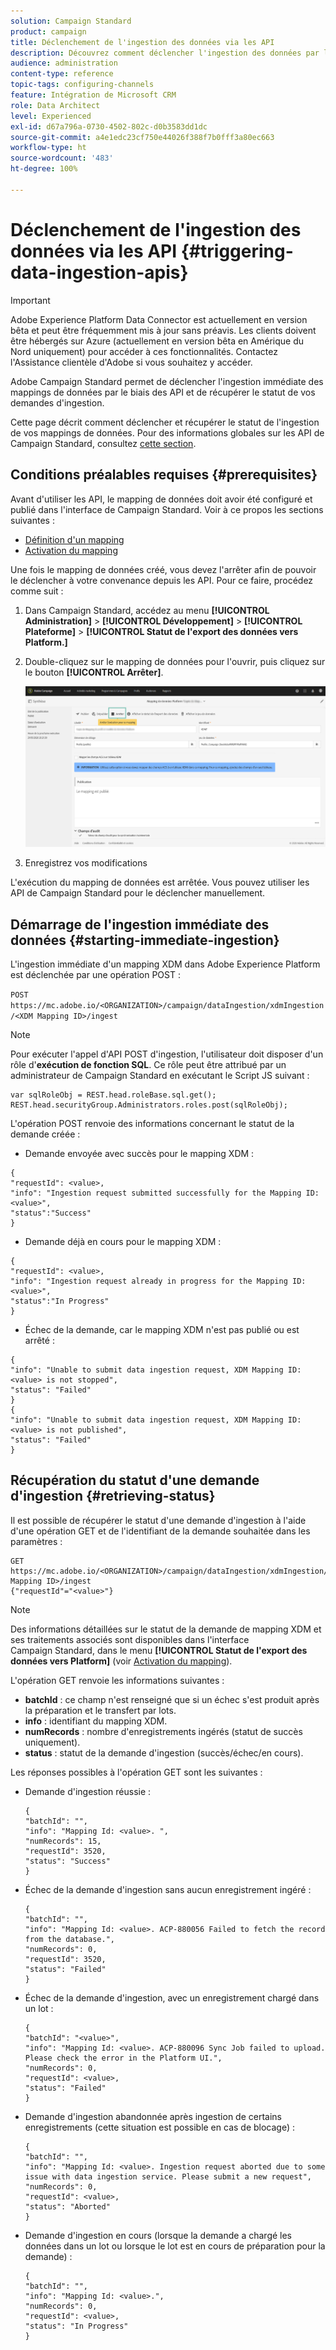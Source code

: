 ```yaml
---
solution: Campaign Standard
product: campaign
title: Déclenchement de l'ingestion des données via les API
description: Découvrez comment déclencher l'ingestion des données par le biais des API.
audience: administration
content-type: reference
topic-tags: configuring-channels
feature: Intégration de Microsoft CRM
role: Data Architect
level: Experienced
exl-id: d67a796a-0730-4502-802c-d0b3583dd1dc
source-git-commit: a4e1edc23cf750e44026f388f7b0fff3a80ec663
workflow-type: ht
source-wordcount: '483'
ht-degree: 100%

---
```


# Déclenchement de l&#39;ingestion des données via les API {#triggering-data-ingestion-apis}

>[!IMPORTANT]
>
>Adobe Experience Platform Data Connector est actuellement en version bêta et peut être fréquemment mis à jour sans préavis. Les clients doivent être hébergés sur Azure (actuellement en version bêta en Amérique du Nord uniquement) pour accéder à ces fonctionnalités. Contactez l&#39;Assistance clientèle d&#39;Adobe si vous souhaitez y accéder.

Adobe Campaign Standard permet de déclencher l&#39;ingestion immédiate des mappings de données par le biais des API et de récupérer le statut de vos demandes d&#39;ingestion.

Cette page décrit comment déclencher et récupérer le statut de l&#39;ingestion de vos mappings de données. Pour des informations globales sur les API de Campaign Standard, consultez [cette section](../../api/using/get-started-apis.md).

## Conditions préalables requises {#prerequisites}

Avant d&#39;utiliser les API, le mapping de données doit avoir été configuré et publié dans l&#39;interface de Campaign Standard. Voir à ce propos les sections suivantes :

* [Définition d&#39;un mapping](../../integrating/using/aep-mapping-definition.md)
* [Activation du mapping](../../integrating/using/aep-mapping-activation.md)

Une fois le mapping de données créé, vous devez l&#39;arrêter afin de pouvoir le déclencher à votre convenance depuis les API. Pour ce faire, procédez comme suit :

1. Dans Campaign Standard, accédez au menu **[!UICONTROL Administration]** > **[!UICONTROL Développement]** > **[!UICONTROL Plateforme]** > **[!UICONTROL Statut de l&#39;export des données vers Platform.]**

1. Double-cliquez sur le mapping de données pour l&#39;ouvrir, puis cliquez sur le bouton **[!UICONTROL Arrêter]**.

   ![](assets/aep_datamapping_stop.png)

1. Enregistrez vos modifications

L&#39;exécution du mapping de données est arrêtée. Vous pouvez utiliser les API de Campaign Standard pour le déclencher manuellement.

## Démarrage de l&#39;ingestion immédiate des données {#starting-immediate-ingestion}

L&#39;ingestion immédiate d&#39;un mapping XDM dans Adobe Experience Platform est déclenchée par une opération POST :

`POST https://mc.adobe.io/<ORGANIZATION>/campaign/dataIngestion/xdmIngestion/<XDM Mapping ID>/ingest`

>[!NOTE]
>
>Pour exécuter l&#39;appel d&#39;API POST d&#39;ingestion, l&#39;utilisateur doit disposer d&#39;un rôle d&#39;**exécution de fonction SQL**. Ce rôle peut être attribué par un administrateur de Campaign Standard en exécutant le Script JS suivant :
>
>```
>var sqlRoleObj = REST.head.roleBase.sql.get();
>REST.head.securityGroup.Administrators.roles.post(sqlRoleObj);
>```

L&#39;opération POST renvoie des informations concernant le statut de la demande créée :

* Demande envoyée avec succès pour le mapping XDM :

```
{
"requestId": <value>,
"info": "Ingestion request submitted successfully for the Mapping ID: <value>",
"status":"Success"
}
```

* Demande déjà en cours pour le mapping XDM :

```
{
"requestId": <value>,
"info": "Ingestion request already in progress for the Mapping ID: <value>",
"status":"In Progress"
}
```

* Échec de la demande, car le mapping XDM n&#39;est pas publié ou est arrêté :

```
{
"info": "Unable to submit data ingestion request, XDM Mapping ID: <value> is not stopped",
"status": "Failed"
}
{
"info": "Unable to submit data ingestion request, XDM Mapping ID: <value> is not published",
"status": "Failed"
}
```

## Récupération du statut d&#39;une demande d&#39;ingestion {#retrieving-status}

Il est possible de récupérer le statut d&#39;une demande d&#39;ingestion à l&#39;aide d&#39;une opération GET et de l&#39;identifiant de la demande souhaitée dans les paramètres :

```
GET https://mc.adobe.io/<ORGANIZATION>/campaign/dataIngestion/xdmIngestion/<XDM Mapping ID>/ingest
{"requestId"="<value>"}
```

>[!NOTE]
>
>Des informations détaillées sur le statut de la demande de mapping XDM et ses traitements associés sont disponibles dans l&#39;interface Campaign Standard, dans le menu **[!UICONTROL Statut de l&#39;export des données vers Platform]** (voir [Activation du mapping](../../integrating/using/aep-mapping-activation.md)).

L&#39;opération GET renvoie les informations suivantes :

* **batchId** : ce champ n&#39;est renseigné que si un échec s&#39;est produit après la préparation et le transfert par lots.
* **info** : identifiant du mapping XDM.
* **numRecords** : nombre d&#39;enregistrements ingérés (statut de succès uniquement).
* **status** : statut de la demande d&#39;ingestion (succès/échec/en cours).

Les réponses possibles à l&#39;opération GET sont les suivantes :

* Demande d&#39;ingestion réussie :

   ```
   {
   "batchId": "",
   "info": "Mapping Id: <value>. ",
   "numRecords": 15,
   "requestId": 3520,
   "status": "Success"
   }
   ```

* Échec de la demande d&#39;ingestion sans aucun enregistrement ingéré :

   ```
   {
   "batchId": "",
   "info": "Mapping Id: <value>. ACP-880056 Failed to fetch the record from the database.",
   "numRecords": 0,
   "requestId": 3520,
   "status": "Failed"
   }
   ```

* Échec de la demande d&#39;ingestion, avec un enregistrement chargé dans un lot :

   ```
   {
   "batchId": "<value>",
   "info": "Mapping Id: <value>. ACP-880096 Sync Job failed to upload. Please check the error in the Platform UI.",
   "numRecords": 0,
   "requestId": <value>,
   "status": "Failed"
   }
   ```

* Demande d&#39;ingestion abandonnée après ingestion de certains enregistrements (cette situation est possible en cas de blocage) :

   ```
   {
   "batchId": "",
   "info": "Mapping Id: <value>. Ingestion request aborted due to some issue with data ingestion service. Please submit a new request",
   "numRecords": 0,
   "requestId": <value>,
   "status": "Aborted"
   }
   ```

* Demande d&#39;ingestion en cours (lorsque la demande a chargé les données dans un lot ou lorsque le lot est en cours de préparation pour la demande) :

   ```
   {
   "batchId": "",
   "info": "Mapping Id: <value>.",
   "numRecords": 0,
   "requestId": <value>,
   "status": "In Progress"
   }
   ```
